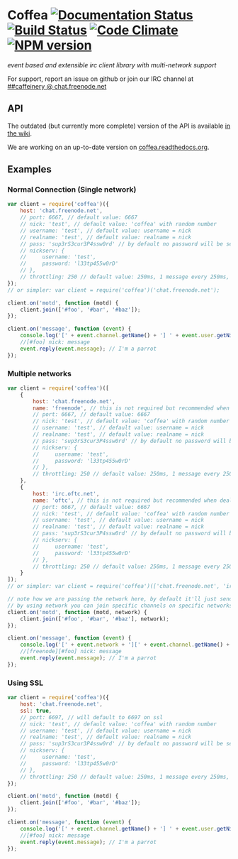 # Coffea [![Documentation Status](https://readthedocs.org/projects/coffea/badge/?version=latest)](https://readthedocs.org/projects/coffea/?badge=latest) [![Build Status](https://travis-ci.org/caffeinery/coffea.svg?branch=master)](https://travis-ci.org/caffeinery/coffea) [![Code Climate](https://codeclimate.com/github/caffeinery/coffea/badges/gpa.svg)](https://codeclimate.com/github/caffeinery/coffea) [![NPM version](https://badge.fury.io/js/coffea.svg)](http://badge.fury.io/js/coffea)
_event based and extensible irc client library with multi-network support_

For support, report an issue on github or join our IRC channel at [##caffeinery @ chat.freenode.net](http://webchat.freenode.net/?channels=%23%23caffeinery&uio=d4)

## API
The outdated (but currently more complete) version of the API is available [in the wiki](https://github.com/caffeinery/coffea/wiki/API-(outdated)).

We are working on an up-to-date version on [coffea.readthedocs.org](http://coffea.readthedocs.org/en/latest/).

## Examples
### Normal Connection (Single network)
```javascript
var client = require('coffea')({
    host: 'chat.freenode.net',
    // port: 6667, // default value: 6667
    // nick: 'test', // default value: 'coffea' with random number
    // username: 'test', // default value: username = nick
    // realname: 'test', // default value: realname = nick
    // pass: 'sup3rS3cur3P4ssw0rd' // by default no password will be sent
    // nickserv: {
    //     username: 'test',
    //     password: 'l33tp455w0rD'
    // },
    // throttling: 250 // default value: 250ms, 1 message every 250ms, disable by setting to false
});
// or simpler: var client = require('coffea')('chat.freenode.net');

client.on('motd', function (motd) {
    client.join(['#foo', '#bar', '#baz']);
});

client.on('message', function (event) {
    console.log('[' + event.channel.getName() + '] ' + event.user.getNick() + ': ' + event.message);
    //[#foo] nick: message
    event.reply(event.message); // I'm a parrot
});
```

### Multiple networks
```javascript
var client = require('coffea')([
    {
        host: 'chat.freenode.net',
        name: 'freenode', // this is not required but recommended when dealing with multiple networks, by default a numeric id will be assigned
        // port: 6667, // default value: 6667
        // nick: 'test', // default value: 'coffea' with random number
        // username: 'test', // default value: username = nick
        // realname: 'test', // default value: realname = nick
        // pass: 'sup3rS3cur3P4ssw0rd' // by default no password will be sent
        // nickserv: {
        //     username: 'test',
        //     password: 'l33tp455w0rD'
        // },
        // throttling: 250 // default value: 250ms, 1 message every 250ms, disable by setting to false
    },
    {
        host: 'irc.oftc.net',
        name: 'oftc', // this is not required but recommended when dealing with multiple networks, by default a numeric id will be assigned
        // port: 6667, // default value: 6667
        // nick: 'test', // default value: 'coffea' with random number
        // username: 'test', // default value: username = nick
        // realname: 'test', // default value: realname = nick
        // pass: 'sup3rS3cur3P4ssw0rd' // by default no password will be sent
        // nickserv: {
        //     username: 'test',
        //     password: 'l33tp455w0rD'
        // },
        // throttling: 250 // default value: 250ms, 1 message every 250ms, disable by setting to false
    }
]);
// or simpler: var client = require('coffea')(['chat.freenode.net', 'irc.oftc.net']);

// note how we are passing the network here, by default it'll just send to all networks
// by using network you can join specific channels on specific networks
client.on('motd', function (motd, network) {
    client.join(['#foo', '#bar', '#baz'], network);
});

client.on('message', function (event) {
    console.log('[' + event.network + '][' + event.channel.getName() + '] ' + event.user.getNick() + ': ' + event.message);
    //[freenode][#foo] nick: message
    event.reply(event.message); // I'm a parrot
});
```

### Using SSL
```javascript
var client = require('coffea')({
    host: 'chat.freenode.net',
    ssl: true,
    // port: 6697, // will default to 6697 on ssl
    // nick: 'test', // default value: 'coffea' with random number
    // username: 'test', // default value: username = nick
    // realname: 'test', // default value: realname = nick
    // pass: 'sup3rS3cur3P4ssw0rd' // by default no password will be sent
    // nickserv: {
    //     username: 'test',
    //     password: 'l33tp455w0rD'
    // },
    // throttling: 250 // default value: 250ms, 1 message every 250ms, disable by setting to false
});

client.on('motd', function (motd) {
    client.join(['#foo', '#bar', '#baz']);
});

client.on('message', function (event) {
    console.log('[' + event.channel.getName() + '] ' + event.user.getNick() + ': ' + event.message);
    //[#foo] nick: message
    event.reply(event.message); // I'm a parrot
});
```
